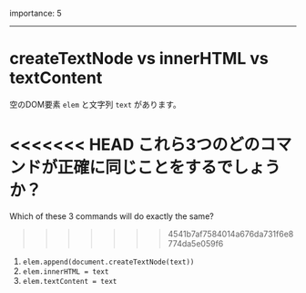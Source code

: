 importance: 5

---

# createTextNode vs innerHTML vs textContent

空のDOM要素 `elem` と文字列 `text` があります。

<<<<<<< HEAD
これら3つのどのコマンドが正確に同じことをするでしょうか？
=======
Which of these 3 commands will do exactly the same?
>>>>>>> 4541b7af7584014a676da731f6e8774da5e059f6

1. `elem.append(document.createTextNode(text))`
2. `elem.innerHTML = text`
3. `elem.textContent = text`
